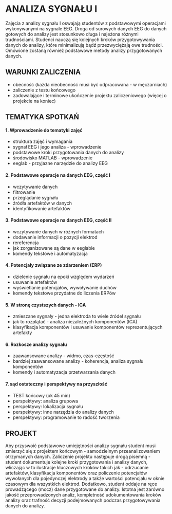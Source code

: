 # ANALIZA SYGNAŁU I

Zajęcia z analizy sygnału I oswajają studentów z podstawowymi operacjami wykonywanymi na sygnale EEG.
Droga od surowych danych EEG do danych gotowych do analizy jest stosunkowo długa i najeżona różnymi trudnościami. Studenci nauczą się kolejnych kroków przygotowywania danych do analizy, które minimalizują bądź przezwyciężają owe trudności. Omówione zostaną również podstawowe metody analizy przygotowanych danych. 

WARUNKI ZALICZENIA
------------------
* obecność (każda nieobecność musi być odpracowana - w męczarniach)
* zaliczenie z testu końcowego
* zadowalające i terminowe ukończenie projektu zaliczeniowego (więcej o projekcie na koniec)


TEMATYKA SPOTKAŃ
----------------

#### 1. Wprowadzenie do tematyki zajęć
* struktura zajęć i wymagania
* sygnał EEG i jego analiza - wprowadzenie
* podstawowe kroki przygotowania danych do analizy
* środowisko MATLAB - wprowadzenie
* eeglab - przyjazne narzędzie do analizy EEG

#### 2. Podstawowe operacje na danych EEG, część I
* wczytywanie danych
* filtrowanie
* przeglądanie sygnału
* źródła artefaktów w danych
* identyfikowanie artefaktów

#### 3. Podstawowe operacje na danych EEG, część II
* wczytywanie danych w różnych formatach
* dodawanie informacji o pozycji elektrod
* rereferencja
* jak zorganizowane są dane w eeglabie
* komendy tekstowe i automatyzacja

#### 4. Potencjały związane ze zdarzeniem (ERP)
* dzielenie sygnału na epoki względem wydarzeń
* usuwanie artefaktów
* wyświetlanie potencjałów, wywoływanie duchów
* komendy tekstowe przydatne do liczenia ERPów

#### 5. W stronę czystszych danych - ICA
* zmieszane sygnały - jedna elektroda to wiele źródeł sygnału
* jak to rozplątać - analiza niezależnych komponentów (ICA)
* klasyfikacja komponentów i usuwanie komponentów reprezentujących artefakty

#### 6. Rozkosze analizy sygnału
* zaawansowane analizy - widmo, czas-częstość
* bardziej zaawansowane analizy - koherencja, analiza sygnału komponentów
* komendy i automatyzacja przetwarzania danych

#### 7. sąd ostateczny i perspektywy na przyszłość
* TEST końcowy (ok 45 min)
* perspektywy: analiza grupowa
* perspektywy: lokalizacja sygnału
* perspektywy: inne narzędzia do analizy danych
* perspektywy: programowanie to radość tworzenia


PROJEKT
-------
Aby przyswoić podstawowe umiejętności analizy sygnału student musi zmierzyć się z projektem końcowym - samodzielnym przeanalizowaniem otrzymanych danych. Zaliczenie projektu następuje drogą pisemną - student dokumentuje kolejne kroki przygotowania i analizy danych, wliczając w to ilustracje kluczowych kroków takich jak - odrzucanie artefaktów, klasyfikacja komponentów oraz policzenie potencjałów wywołanych dla pojedynczej elektrody a także wartości potencjału w oknie czasowym dla wszystkich elektrod.  Dodatkowo, student oddaje na ręce prowadzącego (mocz) dane przygotowane do analizy. Istotna jest zarówno jakość przeprowadzonych analiz, kompletność udokumentowania kroków analizy oraz trafność decyzji podejmowanych podczas przygotowywania danych do analizy.

